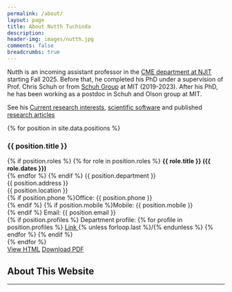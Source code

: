 ```yaml
---
permalink: /about/
layout: page
title: About Nutth Tuchinda
description: 
header-img: images/nutth.jpg
comments: false
breadcrumbs: true
---
```


Nutth is an incoming assistant professor in the [CME department at NJIT ](https://cme.njit.edu) starting Fall 2025.
Before that, he completed his PhD under a supervision of Prof. Chris Schuh or from [Schuh Group](https://schuh.northwestern.edu) at MIT (2019-2023). After his PhD, he has been working as a postdoc in Schuh and Olson group at MIT.

See his [Current research interests]({{site.url}}/research), [scientific software]({{site.url}}/software)
and published [research articles]({{site.url}}/publications)

<div class="position-grid">
  {% for position in site.data.positions %}
  <div class="position-card">
    <div class="position-info">
      <h3>{{ position.title }}</h3>
      <div class="position-details">
        {% if position.roles %}
          {% for role in position.roles %}
            <strong>{{ role.title }} ({{ role.dates }})</strong><br>
          {% endfor %}
        {% endif %}
        {{ position.department }}<br>
        {{ position.address }}<br>
        {{ position.location }}<br>
        {% if position.phone %}Office: {{ position.phone }}<br>{% endif %}
        {% if position.mobile %}Mobile: {{ position.mobile }}<br>{% endif %}
        Email: {{ position.email }}<br>
        {% if position.profiles %}
          Department profile: 
          {% for profile in position.profiles %}
            <a href="{{ profile.url }}"> Link </a>
            {% unless forloop.last %}/{% endunless %}
          {% endfor %}
        {% endif %}
      </div>
    </div>
  </div>
  {% endfor %}
</div>

<div markdown="0">
    <a href="{{ site.url }}/cv/" class="btn btn-info">View HTML</a>
    <a href="{{ site.url }}/downloads/CV.pdf" class="btn btn-success">Download PDF</a>
</div>

## About This Website
-----